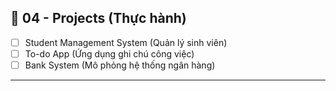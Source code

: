 ## 📂 04 - Projects (Thực hành)
- [ ] Student Management System (Quản lý sinh viên)
- [ ] To-do App (Ứng dụng ghi chú công việc)
- [ ] Bank System (Mô phỏng hệ thống ngân hàng)

---